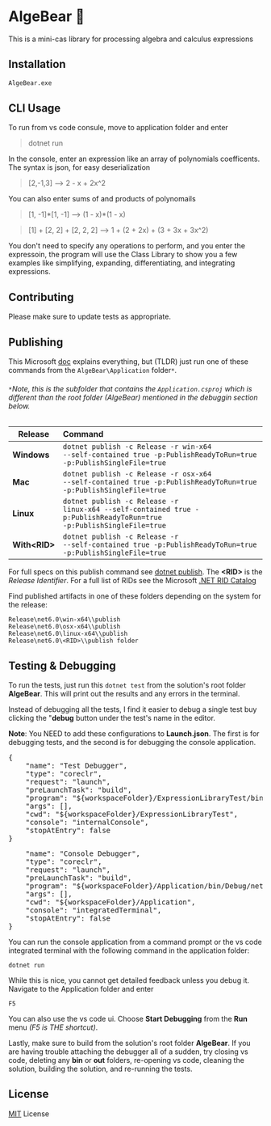 # AlgeBear 🐻

This is a mini-cas library for processing algebra and calculus expressions

## Installation

```bash
AlgeBear.exe
```

## CLI Usage

To run from vs code consule, move to application folder and enter 

> dotnet run

In the console, enter an expression like an array of polynomials coefficents. The syntax is json, for easy deserialization

> [2,-1,3] ⟶ 2 - x + 2x^2

You can also enter sums of and products of polynomails

> [1, -1]\*[1, -1] ⟶ (1 - x)*(1 - x)

> [1] + [2, 2] + [2, 2, 2]  ⟶ 1 + (2 + 2x) + (3 + 3x + 3x^2)

You don't need to specify any operations to perform, and you enter the expressoin, the program will use the Class Library to show you a few examples like simplifying, expanding, differentiating, and integrating expressions.

## Contributing

Please make sure to update tests as appropriate.

## Publishing

This Microsoft [doc](https://learn.microsoft.com/en-us/dotnet/core/deploying/) explains everything, but (TLDR) just run one of these commands from the <code>AlgeBear\Application</code> folder<code>*</code>. 

###### <code>*</code>Note, this is the subfolder that contains the <code>Application.csproj</code> which is different than the root folder (AlgeBear) mentioned in the debuggin section below.


| Release | Command |
|-|:-|
| **Windows** | <code>dotnet publish -c Release -r win-x64 --self-contained true -p:PublishReadyToRun=true -p:PublishSingleFile=true</code> |
| **Mac** | <code>dotnet publish -c Release -r osx-x64 --self-contained true -p:PublishReadyToRun=true -p:PublishSingleFile=true</code> |
| **Linux** | <code>dotnet publish -c Release -r linux-x64 --self-contained true -p:PublishReadyToRun=true -p:PublishSingleFile=true</code> |
**With<RID\>**  | <code>dotnet publish -c Release -r <RID> --self-contained true -p:PublishReadyToRun=true -p:PublishSingleFile=true</code> |

For full specs on this publish command see [dotnet publish](https://learn.microsoft.com/en-us/dotnet/core/tools/dotnet-publish). 
The **\<RID>** is the _Release Identifier_. For a full list of RIDs see the Microsoft [.NET RID Catalog](https://learn.microsoft.com/en-us/dotnet/core/rid-catalog)

<!-- > win-x64 // Windows
> osx-x64 // mac osx: Minimum OS version is macOS 10.12 Sierra
> linux-x64 // Linux: CentOS, Debian, Fedora, Ubuntu, etc. -->

Find published artifacts in one of these folders depending on the system for the release:

    Release\net6.0\win-x64\\publish
    Release\net6.0\osx-x64\\publish
    Release\net6.0\linux-x64\\publish 
    Release\net6.0\<RID>\\publish folder

## Testing & Debugging

To run the tests, just run this <code>dotnet test</code> from the solution's root folder __AlgeBear__. This will print out the results and any errors in the terminal. 

Instead of debugging all the tests, I find it easier to debug a single test buy clicking the "__debug__ button under the test's name in the editor. 

**Note**: You NEED to add these configurations to __Launch.json__. The first is for debugging tests, and the second is for debugging the console application.
<pre>
{
    "name": "Test Debugger",
    "type": "coreclr",
    "request": "launch",
    "preLaunchTask": "build",
    "program": "${workspaceFolder}/ExpressionLibraryTest/bin/Debug/net6.0/ExpressionLibraryTest.dll",
    "args": [],
    "cwd": "${workspaceFolder}/ExpressionLibraryTest",
    "console": "internalConsole",
    "stopAtEntry": false
}
</pre>
<pre>
    "name": "Console Debugger",
    "type": "coreclr",
    "request": "launch",
    "preLaunchTask": "build",
    "program": "${workspaceFolder}/Application/bin/Debug/net6.0/win-x64/Application.dll",
    "args": [],
    "cwd": "${workspaceFolder}/Application",
    "console": "integratedTerminal",
    "stopAtEntry": false
}
</pre>

You can run the console application from a command prompt or the vs code integrated terminal with the following command in the application folder:

    dotnet run
    

While this is nice, you cannot get detailed feedback unless you debug it. Navigate to the Application folder and enter

    F5
    

You can also use the vs code ui. Choose __Start Debugging__ from the __Run__ menu *(F5 is THE shortcut)*.

Lastly, make sure to build from the solution's root folder __AlgeBear__. If you are having trouble attaching the debugger all of a sudden, try closing vs code, deleting any __bin__ or __out__ folders, re-opening vs code, cleaning the solution, building the solution, and re-running the tests.



## License

[MIT](https://choosealicense.com/licenses/mit/) License
